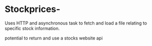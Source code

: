 # Stockprices-

Uses HTTP and asynchronous task to fetch and load a file relating to specific stock information.

potential to return and use a stocks website api
